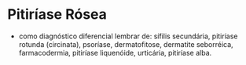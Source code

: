 # **Pitiríase Rósea**


- como diagnóstico diferencial lembrar de: sífilis secundária, pitiríase rotunda (circinata), psoríase, dermatofitose, dermatite seborréica, farmacodermia, pitiríase liquenóide, urticária, pitiríase alba.

